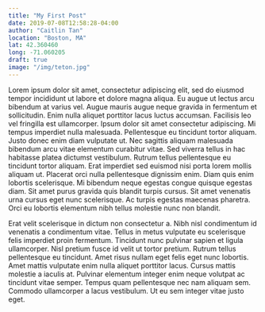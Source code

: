 ```yaml
---
title: "My First Post"
date: 2019-07-08T12:58:28-04:00
author: "Caitlin Tan"
location: "Boston, MA"
lat: 42.360460
long: -71.060205
draft: true
image: "/img/teton.jpg"
---
```


Lorem ipsum dolor sit amet, consectetur adipiscing elit, sed do eiusmod tempor incididunt ut labore et dolore magna aliqua. Eu augue ut lectus arcu bibendum at varius vel. Augue mauris augue neque gravida in fermentum et sollicitudin. Enim nulla aliquet porttitor lacus luctus accumsan. Facilisis leo vel fringilla est ullamcorper. Ipsum dolor sit amet consectetur adipiscing. Mi tempus imperdiet nulla malesuada. Pellentesque eu tincidunt tortor aliquam. Justo donec enim diam vulputate ut. Nec sagittis aliquam malesuada bibendum arcu vitae elementum curabitur vitae. Sed viverra tellus in hac habitasse platea dictumst vestibulum. Rutrum tellus pellentesque eu tincidunt tortor aliquam. Erat imperdiet sed euismod nisi porta lorem mollis aliquam ut. Placerat orci nulla pellentesque dignissim enim. Diam quis enim lobortis scelerisque. Mi bibendum neque egestas congue quisque egestas diam. Sit amet purus gravida quis blandit turpis cursus. Sit amet venenatis urna cursus eget nunc scelerisque. Ac turpis egestas maecenas pharetra. Orci eu lobortis elementum nibh tellus molestie nunc non blandit.

Erat velit scelerisque in dictum non consectetur a. Nibh nisl condimentum id venenatis a condimentum vitae. Tellus in metus vulputate eu scelerisque felis imperdiet proin fermentum. Tincidunt nunc pulvinar sapien et ligula ullamcorper. Nisl pretium fusce id velit ut tortor pretium. Rutrum tellus pellentesque eu tincidunt. Amet risus nullam eget felis eget nunc lobortis. Amet mattis vulputate enim nulla aliquet porttitor lacus. Cursus mattis molestie a iaculis at. Pulvinar elementum integer enim neque volutpat ac tincidunt vitae semper. Tempus quam pellentesque nec nam aliquam sem. Commodo ullamcorper a lacus vestibulum. Ut eu sem integer vitae justo eget.
